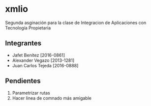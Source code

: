 # xmlio

Segunda asginación para la clase de Integracion de Aplicaciones con Tecnología Propietaria

Integrantes
-----
- Jafet Benítez [2016-0861]
- Alexander Vegazo [2013-1281]
- Juan Carlos Tejeda [2016-0888]

Pendientes
-----
1. Parametrizar rutas
2. Hacer linea de comnado más amigable

